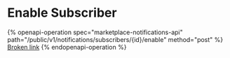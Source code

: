 # Enable Subscriber

{% openapi-operation spec="marketplace-notifications-api" path="/public/v1/notifications/subscribers/{id}/enable" method="post" %}
[Broken link](broken-reference)
{% endopenapi-operation %}
